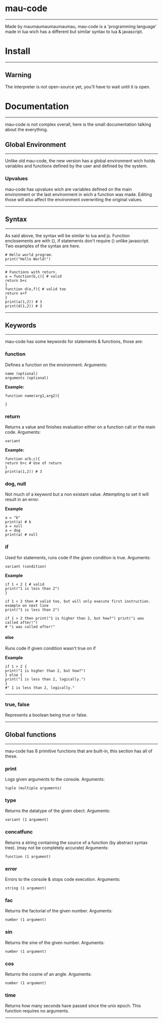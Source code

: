 
# mau-code
---
Made by maumaumaumaumaumau,
mau-code is a 'programming language' made in lua wich has a different but similar syntax to lua & javascript.



# Install
---
## Warning
The interpreter is not open-source yet, you'll have to wait until it is open.


# Documentation
---

mau-code is not complex overall, here is the small documentation talking about the everything.

## Global Environment
---

Unlike old mau-code, the new version has a global environment wich holds variables and functions defined by the user and defined by the system.

### Upvalues

mau-code has upvalues wich are variables defined on the main environment or the last environment in wich a function was made. Editing those will also affect the environment overwriting the original values.


---

## Syntax

---
As said above, the syntax will be similar to lua and js. Function enclosements are with {}, if statements don't require () unlike javascript.
Two examples of the syntax are here.

```
# Hello world program.
print("Hello World!")
```
---
```
# Functions with return.
a = function(b,c){ # valid
return b+c
} 
function d(e,f){ # valid too 
return e+f
}
print(a(1,2)) # 3
print(d(1,2)) # 3
```

---

## Keywords
---
mau-code has some keywords for  statements & functions, those are:

### function

Defines a function on the environment.
Arguments:
```
name (optional)
arguments (optional)
```

**Example:**
```
function name(arg1,arg2){

}
```

### return

Returns a value and finishes evaluation either on a function call or the main code.
Arguments:
```
variant
```

**Example:**
```
function a(b,c){
return b+c # Use of return
}
print(a(1,2)) # 3
```

### dog, null

Not much of a keyword but a non existant value. Attempting to set it will result in an error.

**Example**
```
a = "b"
print(a) # b
a = null
a = dog
print(a) # null
```

### if

Used for statements, runs code if the given condition is true.
Arguments:
```
variant (condition)
```

**Example**

```
if 1 < 2 { # valid
print("1 is less than 2")
}

if 1 < 2 then # valid too, but will only execute first instruction. example on next line
print("1 is less than 2")

if 1 > 2 then print("1 is higher than 2, but how?") print("i was called after!") 
# "i was called after!"
```
#### else
Runs code if given condition wasn't true on if

**Example**
```
if 1 > 2 {
print("1 is higher than 2, but how?")
} else {
print("1 is less than 2, logically.")
}
#" 1 is less than 2, logically."
```


---

### true, false

Represents a boolean being true or false.

---

## Global functions
---
mau-code has 8 primitive functions that are built-in, this section has all of these.

### print

Logs given arguments to the console.
Arguments:

```
tuple (multiple arguments)
```

### type

Returns the datatype of the given obect.
Arguments:

```
variant (1 argument)
```

### concatfunc

Returns a string containing the source of a function (by abstract syntax tree). (may not be completely accurate)
Arguments:

```
function (1 argument)
```

### error

Errors to the console & stops code execution.
Arguments:

```
string (1 argument)
```

### fac

Returns the factorial of the given number.
Arguments:
```
number (1 argument)
```
### sin

Returns the sine of the given number.
Arguments:
```
number (1 argument)
```

### cos

Returns the cosine of an angle.
Arguments:
```
number (1 argument)
```

### time

Returns how many seconds have passed since the unix epoch.
This function requires no arguments.


---
